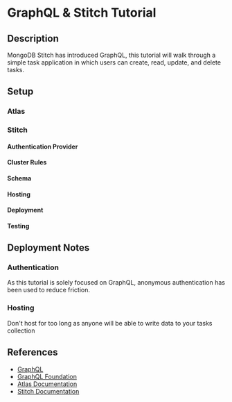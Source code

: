 # GraphQL & Stitch Tutorial

## Description
MongoDB Stitch has introduced GraphQL, this tutorial will walk through a simple task
application in which users can create, read, update, and delete tasks.

## Setup

### Atlas

### Stitch

#### Authentication Provider

#### Cluster Rules

#### Schema

#### Hosting

#### Deployment

#### Testing

## Deployment Notes

### Authentication
As this tutorial is solely focused on GraphQL, anonymous authentication has been used to 
reduce friction.

### Hosting
Don't host for too long as anyone will be able to write data to your tasks collection

## References

- [GraphQL](https://graphql.org/)
- [GraphQL Foundation](https://foundation.graphql.org/)
- [Atlas Documentation](https://docs.atlas.mongodb.com/)
- [Stitch Documentation](https://docs.mongodb.com/stitch/)